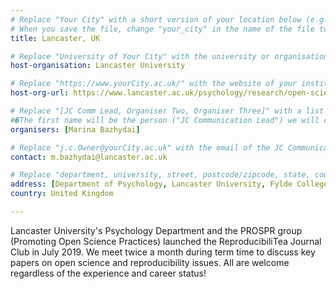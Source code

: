 ```yaml
---
# Replace "Your City" with a short version of your location below (e.g. Bristol or Singapore)
# When you save the file, change "your_city" in the name of the file to what you filled out below
title: Lancaster, UK

# Replace "University of Your City" with the university or organisation that is hoping the journal club (e.g. University of Bristol or Nanyang Technical University)
host-organisation: Lancaster University 

# Replace "https://www.yourCity.ac.uk/" with the website of your institution
host-org-url: https://www.lancaster.ac.uk/psychology/research/open-science/

# Replace "[JC Comm Lead, Organiser Two, Organiser Three]" with a list of the people/person organising the journal club separated by commas 
#�The first name will be the person ("JC Communication Lead") we will contact to communicate news about ReproducibiliTea 
organisers: [Marina Bazhydai] 

# Replace "j.c.Owner@yourCity.ac.uk" with the email of the JC Communication Lead
contact: m.bazhydai@lancaster.ac.uk 

# Replace "department, university, street, postcode/zipcode, state, country" with the departmental address of the JC Communication Lead (we need that to send you merchandise)
address: [Department of Psychology, Lancaster University, Fylde College, Lancaster, LA1 4YW]
country: United Kingdom

---
```


Lancaster University's Psychology Department and the PROSPR group (Promoting Open Science Practices) launched the ReproducibiliTea Journal Club in July 2019. We meet twice a month during term time to discuss key papers on open science and reproducibility issues. All are welcome regardless of the experience and career status! 
